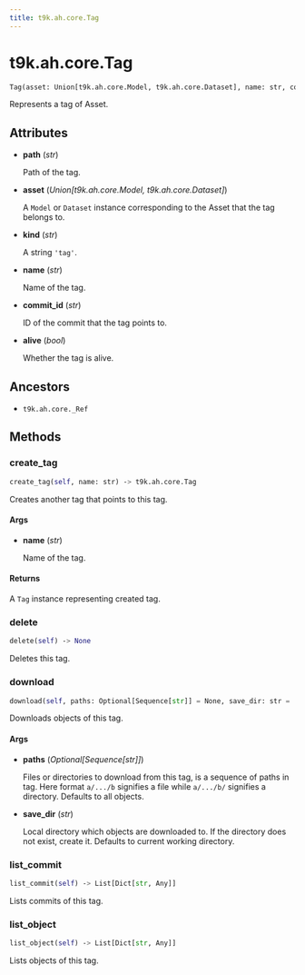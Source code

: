 ```yaml
---
title: t9k.ah.core.Tag
---
```


# t9k.ah.core.Tag

```python
Tag(asset: Union[t9k.ah.core.Model, t9k.ah.core.Dataset], name: str, commit_id: str)
```

Represents a tag of Asset.

## Attributes

* **path** (*str*)

    Path of the tag.

* **asset** (*Union[t9k.ah.core.Model, t9k.ah.core.Dataset]*)

    A `Model` or `Dataset` instance corresponding to the Asset that the tag belongs to.

* **kind** (*str*)

    A string `'tag'`.

* **name** (*str*)

    Name of the tag.

* **commit_id** (*str*)

    ID of the commit that the tag points to.

* **alive** (*bool*)

    Whether the tag is alive.

## Ancestors

* `t9k.ah.core._Ref`

## Methods

### create_tag

```python
create_tag(self, name: str) ‑> t9k.ah.core.Tag
```

Creates another tag that points to this tag.

#### Args

* **name** (*str*)

    Name of the tag.

#### Returns

A `Tag` instance representing created tag.

### delete

```python
delete(self) ‑> None
```

Deletes this tag.

### download

```python
download(self, paths: Optional[Sequence[str]] = None, save_dir: str = '.') ‑> None
```

Downloads objects of this tag.

#### Args

* **paths** (*Optional[Sequence[str]]*)

    Files or directories to download from this tag, is a sequence of paths in tag. Here format `a/.../b` signifies a file while `a/.../b/` signifies a directory. Defaults to all objects.

* **save_dir** (*str*)

    Local directory which objects are downloaded to. If the directory does not exist, create it. Defaults to current working directory.


### list_commit

```python
list_commit(self) ‑> List[Dict[str, Any]]
```

Lists commits of this tag.

### list_object

```python
list_object(self) ‑> List[Dict[str, Any]]
```

Lists objects of this tag.

